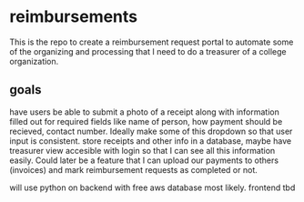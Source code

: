 # reimbursements

This is the repo to create a reimbursement request portal to automate some of the organizing and processing that I need to do a treasurer of a college organization.

## goals
have users be able to submit a photo of a receipt along with information filled out for required fields like name of person, how payment should be recieved, contact number. Ideally make some of this dropdown so that user input is consistent.
store receipts and other info in a database, maybe have treasurer view accesible with login so that I can see all this information easily. Could later be a feature that I can upload our payments to others (invoices) and mark reimbursement requests as completed or not.

will use python on backend with free aws database most likely.
frontend tbd
